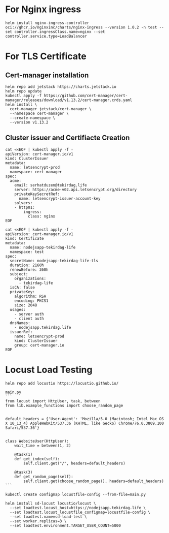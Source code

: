 # For Nginx ingress
```
helm install nginx-ingress-controller oci://ghcr.io/nginxinc/charts/nginx-ingress --version 1.0.2 -n test --set controller.ingressClass.name=nginx --set controller.service.type=LoadBalancer
```

# For TLS Certificate

## Cert-manager installation
```
helm repo add jetstack https://charts.jetstack.io
helm repo update
kubectl apply -f https://github.com/cert-manager/cert-manager/releases/download/v1.13.2/cert-manager.crds.yaml
helm install \
  cert-manager jetstack/cert-manager \
  --namespace cert-manager \
  --create-namespace \
  --version v1.13.2 
```

## Cluster issuer and Certifiacte Creation
```
cat <<EOF | kubectl apply -f -
apiVersion: cert-manager.io/v1
kind: ClusterIssuer
metadata:
  name: letsencrypt-prod
  namespace: cert-manager
spec:
  acme:
    email: serhatduzen@tekirdag.life
    server: https://acme-v02.api.letsencrypt.org/directory
    privateKeySecretRef:
      name: letsencrypt-issuer-account-key
    solvers:
    - http01:
        ingress:
          class: nginx
EOF

```


```
cat <<EOF | kubectl apply -f -
apiVersion: cert-manager.io/v1
kind: Certificate
metadata:
  name: nodejsapp-tekirdag-life
  namespace: test
spec:
  secretName: nodejsapp-tekirdag-life-tls
  duration: 2160h
  renewBefore: 360h
  subject:
    organizations:
      - tekirdag-life
  isCA: false
  privateKey:
    algorithm: RSA
    encoding: PKCS1
    size: 2048
  usages:
    - server auth
    - client auth
  dnsNames:
    - nodejsapp.tekirdag.life
  issuerRef:
    name: letsencrypt-prod
    kind: ClusterIssuer
    group: cert-manager.io
EOF

```

# Locust Load Testing
``````
helm repo add locustio https://locustio.github.io/

main.py
```
from locust import HttpUser, task, between
from lib.example_functions import choose_random_page


default_headers = {'User-Agent': 'Mozilla/5.0 (Macintosh; Intel Mac OS X 10_13_4) AppleWebKit/537.36 (KHTML, like Gecko) Chrome/76.0.3809.100 Safari/537.36'}


class WebsiteUser(HttpUser):
    wait_time = between(1, 2)

    @task(1)
    def get_index(self):
        self.client.get("/", headers=default_headers)

    @task(3)
    def get_random_page(self):
        self.client.get(choose_random_page(), headers=default_headers)
```

kubectl create configmap locustfile-config --from-file=main.py

helm install sd-locust locustio/locust \
  --set loadtest.locust_host=https://nodejsapp.tekirdag.life \
  --set loadtest.locust_locustfile_configmap=locustfile-config \
  --set loadtest.name=sd-load-test \
  --set worker.replicas=3 \
  --set loadtest.environment.TARGET_USER_COUNT=5000